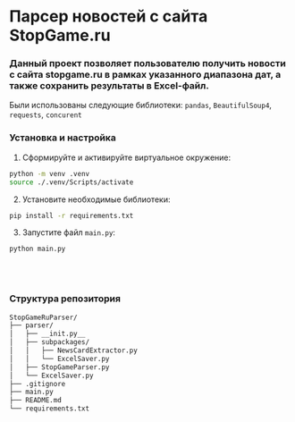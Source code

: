 # Парсер новостей с сайта StopGame.ru
### Данный проект позволяет пользователю получить новости с сайта stopgame.ru в рамках указанного диапазона дат, а также сохранить результаты в Excel-файл.
Были использованы следующие библиотеки: `pandas`, `BeautifulSoup4`, `requests`, `concurent` 
<br/>
### Установка и настройка
1. Сформируйте и активируйте виртуальное окружение:
```bash
python -m venv .venv
source ./.venv/Scripts/activate
```
2. Установите необходимые библиотеки:
```bash
pip install -r requirements.txt
```
3. Запустите файл `main.py`:
```bash
python main.py
```
<br/><br/>
### Структура репозитория
```bash
StopGameRuParser/
├── parser/
│   ├── __init.py__
│   ├── subpackages/
│   │   ├── NewsCardExtractor.py
│   │   └── ExcelSaver.py
│   ├── StopGameParser.py
│   └── ExcelSaver.py
├── .gitignore
├── main.py
├── README.md
└── requirements.txt
```
